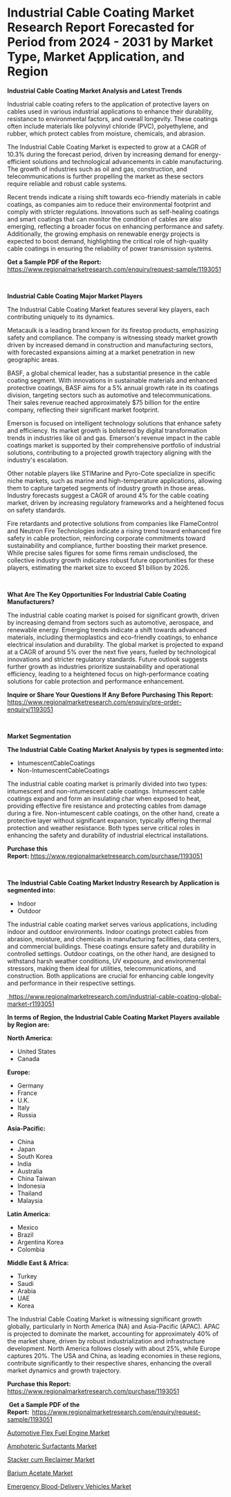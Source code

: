 <p><h1>Industrial Cable Coating Market Research Report Forecasted for Period from 2024 -  2031 by Market Type, Market Application, and Region</h1></p><p><strong>Industrial Cable Coating Market Analysis and Latest Trends</strong></p>
<p><p>Industrial cable coating refers to the application of protective layers on cables used in various industrial applications to enhance their durability, resistance to environmental factors, and overall longevity. These coatings often include materials like polyvinyl chloride (PVC), polyethylene, and rubber, which protect cables from moisture, chemicals, and abrasion. </p><p>The Industrial Cable Coating Market is expected to grow at a CAGR of 10.3% during the forecast period, driven by increasing demand for energy-efficient solutions and technological advancements in cable manufacturing. The growth of industries such as oil and gas, construction, and telecommunications is further propelling the market as these sectors require reliable and robust cable systems. </p><p>Recent trends indicate a rising shift towards eco-friendly materials in cable coatings, as companies aim to reduce their environmental footprint and comply with stricter regulations. Innovations such as self-healing coatings and smart coatings that can monitor the condition of cables are also emerging, reflecting a broader focus on enhancing performance and safety. Additionally, the growing emphasis on renewable energy projects is expected to boost demand, highlighting the critical role of high-quality cable coatings in ensuring the reliability of power transmission systems.</p></p>
<p><strong>Get a Sample PDF of the Report:&nbsp;</strong> <a href="https://www.regionalmarketresearch.com/enquiry/request-sample/1193051">https://www.regionalmarketresearch.com/enquiry/request-sample/1193051</a></p>
<p>&nbsp;</p>
<p><strong>Industrial Cable Coating Major Market Players</strong></p>
<p><p>The Industrial Cable Coating Market features several key players, each contributing uniquely to its dynamics. </p><p>Metacaulk is a leading brand known for its firestop products, emphasizing safety and compliance. The company is witnessing steady market growth driven by increased demand in construction and manufacturing sectors, with forecasted expansions aiming at a market penetration in new geographic areas.</p><p>BASF, a global chemical leader, has a substantial presence in the cable coating segment. With innovations in sustainable materials and enhanced protective coatings, BASF aims for a 5% annual growth rate in its coatings division, targeting sectors such as automotive and telecommunications. Their sales revenue reached approximately $75 billion for the entire company, reflecting their significant market footprint.</p><p>Emerson is focused on intelligent technology solutions that enhance safety and efficiency. Its market growth is bolstered by digital transformation trends in industries like oil and gas. Emerson's revenue impact in the cable coatings market is supported by their comprehensive portfolio of industrial solutions, contributing to a projected growth trajectory aligning with the industry's escalation.</p><p>Other notable players like STIMarine and Pyro-Cote specialize in specific niche markets, such as marine and high-temperature applications, allowing them to capture targeted segments of industry growth in those areas. Industry forecasts suggest a CAGR of around 4% for the cable coating market, driven by increasing regulatory frameworks and a heightened focus on safety standards.</p><p>Fire retardants and protective solutions from companies like FlameControl and Neutron Fire Technologies indicate a rising trend toward enhanced fire safety in cable protection, reinforcing corporate commitments toward sustainability and compliance, further boosting their market presence. While precise sales figures for some firms remain undisclosed, the collective industry growth indicates robust future opportunities for these players, estimating the market size to exceed $1 billion by 2026.</p></p>
<p>&nbsp;</p>
<p><strong>What Are The Key Opportunities For Industrial Cable Coating Manufacturers?</strong></p>
<p><p>The industrial cable coating market is poised for significant growth, driven by increasing demand from sectors such as automotive, aerospace, and renewable energy. Emerging trends indicate a shift towards advanced materials, including thermoplastics and eco-friendly coatings, to enhance electrical insulation and durability. The global market is projected to expand at a CAGR of around 5% over the next five years, fueled by technological innovations and stricter regulatory standards. Future outlook suggests further growth as industries prioritize sustainability and operational efficiency, leading to a heightened focus on high-performance coating solutions for cable protection and performance enhancement.</p></p>
<p><strong>Inquire or Share Your Questions If Any Before Purchasing This Report:</strong> <a href="https://www.regionalmarketresearch.com/enquiry/pre-order-enquiry/1193051">https://www.regionalmarketresearch.com/enquiry/pre-order-enquiry/1193051</a></p>
<p>&nbsp;</p>
<p><strong>Market Segmentation</strong></p>
<p><strong>The Industrial Cable Coating Market Analysis by types is segmented into:</strong></p>
<p><ul><li>IntumescentCableCoatings</li><li>Non-IntumescentCableCoatings</li></ul></p>
<p><p>The industrial cable coating market is primarily divided into two types: intumescent and non-intumescent cable coatings. Intumescent cable coatings expand and form an insulating char when exposed to heat, providing effective fire resistance and protecting cables from damage during a fire. Non-intumescent cable coatings, on the other hand, create a protective layer without significant expansion, typically offering thermal protection and weather resistance. Both types serve critical roles in enhancing the safety and durability of industrial electrical installations.</p></p>
<p><strong>Purchase this Report:&nbsp;</strong><a href="https://www.regionalmarketresearch.com/purchase/1193051">https://www.regionalmarketresearch.com/purchase/1193051</a></p>
<p>&nbsp;</p>
<p><strong>The Industrial Cable Coating Market Industry Research by Application is segmented into:</strong></p>
<p><ul><li>Indoor</li><li>Outdoor</li></ul></p>
<p><p>The industrial cable coating market serves various applications, including indoor and outdoor environments. Indoor coatings protect cables from abrasion, moisture, and chemicals in manufacturing facilities, data centers, and commercial buildings. These coatings ensure safety and durability in controlled settings. Outdoor coatings, on the other hand, are designed to withstand harsh weather conditions, UV exposure, and environmental stressors, making them ideal for utilities, telecommunications, and construction. Both applications are crucial for enhancing cable longevity and performance in their respective settings.</p></p>
<p><a href="https://www.regionalmarketresearch.com/industrial-cable-coating-global-market-r1193051">&nbsp;https://www.regionalmarketresearch.com/industrial-cable-coating-global-market-r1193051</a></p>
<p><strong>In terms of Region, the Industrial Cable Coating Market Players available by Region are:</strong></p>
<p>
    <p> <strong> North America: </strong>
        <ul>
            <li>United States</li>
            <li>Canada</li>
        </ul>
        </p> 
    <p> <strong> Europe: </strong>
        <ul>
            <li>Germany</li>
            <li>France</li>
            <li>U.K.</li>
            <li>Italy</li>
            <li>Russia</li>
        </ul>
        </p> 
    <p> <strong> Asia-Pacific: </strong>
        <ul>
            <li>China</li>
            <li>Japan</li>
            <li>South Korea</li>
            <li>India</li>
            <li>Australia</li>
            <li>China Taiwan</li>
            <li>Indonesia</li>
            <li>Thailand</li>
            <li>Malaysia</li>
        </ul>
        </p> 
    <p> <strong> Latin America: </strong>
        <ul>
            <li>Mexico</li>
            <li>Brazil</li>
            <li>Argentina Korea</li>
            <li>Colombia</li>
        </ul>
        </p> 
    <p> <strong> Middle East & Africa: </strong>
        <ul>
            <li>Turkey</li>
            <li>Saudi</li>
            <li>Arabia</li>
            <li>UAE</li>
            <li>Korea</li>
        </ul>
    </p>
    </p>
<p><p>The Industrial Cable Coating Market is witnessing significant growth globally, particularly in North America (NA) and Asia-Pacific (APAC). APAC is projected to dominate the market, accounting for approximately 40% of the market share, driven by robust industrialization and infrastructure development. North America follows closely with about 25%, while Europe captures 20%. The USA and China, as leading economies in these regions, contribute significantly to their respective shares, enhancing the overall market dynamics and growth trajectory.</p></p>
<p><strong>Purchase this Report: </strong><a href="https://www.regionalmarketresearch.com/purchase/1193051">https://www.regionalmarketresearch.com/purchase/1193051</a></p>
<p>&nbsp;<strong>Get a Sample PDF of the Report:&nbsp;&nbsp;</strong><a href="https://www.regionalmarketresearch.com/enquiry/request-sample/1193051">https://www.regionalmarketresearch.com/enquiry/request-sample/1193051</a></p>
<p><strong></strong></p>
<p><p><a href="https://issuu.com/reportprime-2/docs/automotive-flex-fuel-engine-market-_37e57a1828babd">Automotive Flex Fuel Engine Market</a></p><p><a href="https://medium.com/@thfd65d/an-in-depth-analysis-of-the-global-amphoteric-surfactants-market-scope-and-its-rapid-growing-5-5-a574c7719421">Amphoteric Surfactants Market</a></p><p><a href="https://medium.com/@erlenegcfeenan/stacker-cum-reclaimer-market-size-growth-trends-and-industry-analysis-by-type-by-application-and-d09eb8f14cde">Stacker cum Reclaimer Market</a></p><p><a href="https://www.linkedin.com/pulse/future-trajectory-barium-acetate-market-emerging-trends-qqexe?trackingId=M9MggeyyQNCDcx%2FQ7%2BSHuA%3D%3D">Barium Acetate Market</a></p><p><a href="https://issuu.com/reportprime-2/docs/emergency-blood-delivery-vehicles-m_b92b56764ebe2d">Emergency Blood-Delivery Vehicles Market</a></p></p>